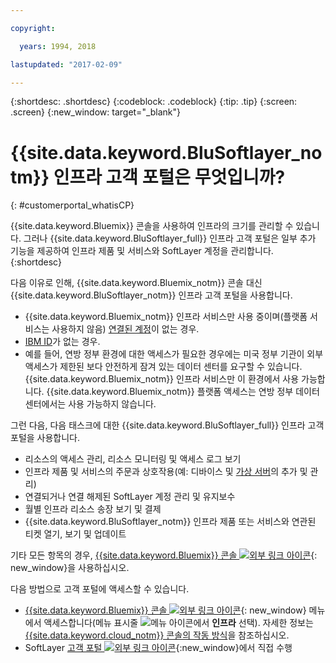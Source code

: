 ```yaml
---

copyright:

  years: 1994, 2018

lastupdated: "2017-02-09"

---
```


{:shortdesc: .shortdesc}
{:codeblock: .codeblock}
{:tip: .tip}
{:screen: .screen}
{:new_window: target="_blank"}


# {{site.data.keyword.BluSoftlayer_notm}} 인프라 고객 포털은 무엇입니까?
{: #customerportal_whatisCP}

{{site.data.keyword.Bluemix}} 콘솔을 사용하여 인프라의 크기를 관리할 수 있습니다.  그러나 {{site.data.keyword.BluSoftlayer_full}} 인프라 고객 포털은 일부 추가 기능을 제공하여 인프라 제품 및 서비스와 SoftLayer 계정을 관리합니다.
{:shortdesc}

다음 이유로 인해, {{site.data.keyword.Bluemix_notm}} 콘솔 대신 {{site.data.keyword.BluSoftlayer_notm}} 인프라 고객 포털을 사용합니다.
  * {{site.data.keyword.Bluemix_notm}} 인프라 서비스만 사용 중이며(플랫폼 서비스는 사용하지 않음) [연결된 계정](/docs/account/softlayerlink.html#link_user_accounts)이 없는 경우.
  * [IBM ID](/docs/account/softlayerlink.html#switchtoIBMid)가 없는 경우.
  * 예를 들어, 연방 정부 환경에 대한 액세스가 필요한 경우에는 미국 정부 기관이 외부 액세스가 제한된 보다 안전하게 잠겨 있는 데이터 센터를 요구할 수 있습니다. {{site.data.keyword.Bluemix_notm}} 인프라 서비스만 이 환경에서 사용 가능합니다. {{site.data.keyword.Bluemix_notm}} 플랫폼 액세스는 연방 정부 데이터 센터에서는 사용 가능하지 않습니다.

그런 다음, 다음 태스크에 대한 {{site.data.keyword.BluSoftlayer_full}} 인프라 고객 포털을 사용합니다.
  * 리소스의 액세스 관리, 리소스 모니터링 및 액세스 로그 보기
  * 인프라 제품 및 서비스의 주문과 상호작용(예: 디바이스 및 [가상 서버](/docs/vsi/vsi_index.html#getting-started-with-virtual-servers)의 추가 및 관리)
  * 연결되거나 연결 해제된 SoftLayer 계정 관리 및 유지보수
  * 월별 인프라 리소스 송장 보기 및 결제
  * {{site.data.keyword.BluSoftlayer_notm}} 인프라 제품 또는 서비스와 연관된 티켓 열기, 보기 및 업데이트

기타 모든 항목의 경우, [{{site.data.keyword.Bluemix}} 콘솔 ![외부 링크 아이콘](../icons/launch-glyph.svg)](https://console.bluemix.net){: new_window}을 사용하십시오.

다음 방법으로 고객 포털에 액세스할 수 있습니다.
* [{{site.data.keyword.Bluemix}} 콘솔 ![외부 링크 아이콘](../icons/launch-glyph.svg)](https://console.bluemix.net){: new_window} 메뉴에서 액세스합니다(메뉴 표시줄 ![메뉴 아이콘](../icons/icon_hamburger.svg)에서 **인프라** 선택). 자세한 정보는 [{{site.data.keyword.cloud_notm}} 콘솔의 작동 방식](/docs/overview/ui.html#ui)을 참조하십시오.
* SoftLayer [고객 포털 ![외부 링크 아이콘](../icons/launch-glyph.svg)](https://control.softlayer.com/){:new_window}에서 직접 수행
